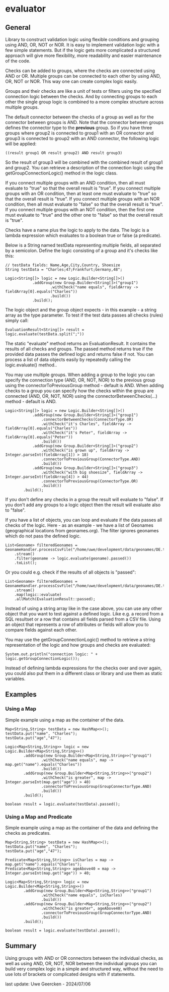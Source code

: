 # evaluator

## General
Library to construct validation logic using flexible conditions and grouping using AND, OR, NOT or NOR. It is easy to
implement validation logic with a few simple statements. But if the logic gets more complicated a structured approach will give more
flexibility, more readability and easier maintenance of the code.

Checks can be added to groups, where the checks are connected using AND or OR. Multiple groups can be connected to each other
by using AND, OR, NOT or NOR. This way one can create complex logic easily.

Groups and their checks are like a unit of tests or filters using the specified connection logic between the checks. And
by connecting groups to each other the single group logic is combined to a more complex structure across multiple groups.

The default connector between the checks of a group as well as for the connector between groups is AND. Note that the connector
between groups defines the connector type to the **previous** group. So if you have three groups where group2 is connected to group1 with
an OR connector and group3 is connected to group2 with an AND connector, the following logic will be applied: 

    ((result group1 OR result group2) AND result group3)

So the result of group3 will be combined with the combined result of group1 and group2. You can retrieve a description of the connection logic using
the getGroupConnectionLogic() method in the logic class.

If you connect multiple groups with an AND condition, then all must evaluate to "true" so that the overall result is "true".
If you connect multiple groups with an OR condition, then at least one must evaluate to "true" so that the overall result is "true".
If you connect multiple groups with an NOR condition, then all must evaluate to "false" so that the overall result is "true".
If you connect multiple groups with an NOT condition, then the first one must evaluate to "true" and the other one to "false" so that the overall result is "true".

Checks have a name plus the logic to apply to the data. The logic is a lambda expression which evaluates to a boolean true or false (a predicate).

Below is a String named testData representing multiple fields, all separated by a semicolon. Define the logic consisting of a group and it's
checks like this:

    // testData fields: Name,Age,City,Country, Shoesize
    String testData = "Charles;47;Frankfurt;Germany,48";

    Logic<String[]> logic = new Logic.Builder<String[]>()
                .addGroup(new Group.Builder<String[]>("group1")
                        .withCheck("name equals", fieldArray ->  fieldArray[0].equals("Charles"))
                        .build())
                .build();

The logic object and the group object expects - in this example - a string array as the type parameter. To test if the test data passes all checks (rules) simply call:

    EvaluationResult<String[]> result = logic.evaluate(testData.split(";"))

The static "evaluate" method returns an EvaluationResult. It contains the results of all checks and groups. The passed method returns true if the provided data passes the defined logic and returns false if not.
You can process a list of data objects easily by repeatedly calling the logic.evaluate(<data object>) method..

You may use multiple groups. When adding a group to the logic you can specify the connection type (AND, OR, NOT, NOR) to the previous group using the connectorToPreviousGroup method - default is AND. When adding
checks to a group you can specify how the checks within the group are connected (AND, OR, NOT, NOR) using the connectorBetweenChecks(...) method - default is AND.

    Logic<String[]> logic = new Logic.Builder<String[]>()
                .addGroup(new Group.Builder<String[]>("group1")
                    .connectorBetweenChecks(ConnectorType.OR)
                    .withCheck("it's Charles", fieldArray ->  fieldArray[0].equals("Charles"))
                    .withCheck("it's Peter", fieldArray ->  fieldArray[0].equals("Peter"))
                    .build())
                .addGroup(new Group.Builder<String[]>("group2")
                    .withCheck("is grown up", fieldArray ->  Integer.parseInt(fieldArray[1]) > 18)
                    .connectorToPreviousGroup(ConnectorType.AND)
                    .build())
                .addGroup(new Group.Builder<String[]>("group3")
                    .withCheck("with big shoesize", fieldArray ->  Integer.parseInt(fieldArray[4]) > 44)
                    .connectorToPreviousGroup(ConnectorType.OR)
                    .build())
            .build();

If you don't define any checks in a group the result will evaluate to "false". If you don't add any groups to a logic object then the result will evaluate also to "false".

If you have a list of objects, you can loop and evaluate if the data passes all checks of the logic. Here - as an example - we have a list of Geonames (geographical locations from geonames.org).
The filter ignores geonames which do not pass the defined logic.

    List<Geoname> filteredGeonames = GeonameHandler.processCsvFile("/home/uwe/development/data/geonames/DE.txt",0)
        .stream()
        .filter(geoname -> logic.evaluate(geoname).passed())
        .toList();

Or you could e.g. check if the results of all objects is "passed":
    
    List<Geoname> filteredGeonames = GeonameHandler.processCsvFile("/home/uwe/development/data/geonames/DE.txt",0)
        .stream()
        .map(logic::evaluate)
        .allMatch(EvaluationResult::passed);


Instead of using a string array like in the case above, you can use any other object that you want to test against a defined logic. Like
e.g. a record from a SQL resultset or a row that contains all fields parsed from a CSV file. Using an object that represents a row of attributes
or fields will allow you to compare fields against each other.

You may use the getGroupConnectionLogic() method to retrieve a string representation of the logic and how groups and checks are evaluated:

    System.out.println("connection logic: " + logic.getGroupConnectionLogic());

Instead of defining lambda expressions for the checks over and over again, you could also put them in a different class or library and use them as
static variables.

## Examples

### Using a Map
Simple example using a map as the container of the data.

    Map<String,String> testData = new HashMap<>();
    testData.put("name", "Charles");
    testData.put("age","47");

    Logic<Map<String,String>> logic = new Logic.Builder<Map<String,String>>()
            .addGroup(new Group.Builder<Map<String,String>>("group1")
                    .withCheck("name equals", map ->  map.get("name").equals("Charles"))
                    .build())
            .addGroup(new Group.Builder<Map<String,String>>("group2")
                    .withCheck("is greater", map ->  Integer.parseInt(map.get("age")) > 40)
                    .connectorToPreviousGroup(GroupConnectorType.AND)
                    .build())
            .build();

    boolean result = logic.evaluate(testData).passed();

### Using a Map and Predicate
Simple example using a map as the container of the data and defining the checks as predicates.

    Map<String,String> testData = new HashMap<>();
    testData.put("name", "Charles");
    testData.put("age","47");

    Predicate<Map<String,String>> isCharles = map -> map.get("name").equals("Charles");
    Predicate<Map<String,String>> ageAbove40 = map -> Integer.parseInt(map.get("age")) > 40;

    Logic<Map<String,String>> logic = new Logic.Builder<Map<String,String>>()
            .addGroup(new Group.Builder<Map<String,String>>("group1")
                    .withCheck("name equals", isCharles)
                    .build())
            .addGroup(new Group.Builder<Map<String,String>>("group2")
                    .withCheck("is greater", ageAbove40)
                    .connectorToPreviousGroup(GroupConnectorType.AND)
                    .build())
            .build();

    boolean result = logic.evaluate(testData).passed();

## Summary

Using groups with AND or OR connectors between the individual checks, as well as using AND, OR, NOT, NOR between the individual groups
you can build very complex logic in a simple and structured way, without the need to use lots of brackets or complicated designs with if statements.

last update: Uwe Geercken - 2024/07/06